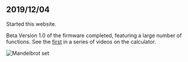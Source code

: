 ## 2019/12/04

Started this website. 

Beta Version 1.0 of the firmware completed, featuring a large number of functions. See the [first](https://www.youtube.com/watch?v=Ev7-7Hwkang) in a series of videos on the calculator. 

![Mandelbrot set](https://live.staticflickr.com/65535/49136352892_b0159df85d_c.jpg)

